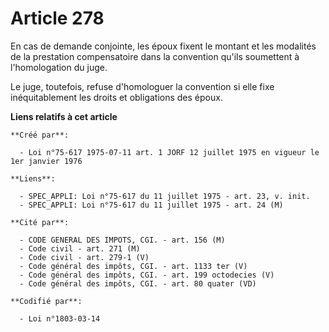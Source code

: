 # Article 278

En cas de demande conjointe, les époux fixent le montant et les modalités de la prestation compensatoire dans la convention
qu'ils soumettent à l'homologation du juge.

Le juge, toutefois, refuse d'homologuer la convention si elle fixe inéquitablement les droits et obligations des époux.

**Liens relatifs à cet article**

	**Créé par**:

	  - Loi n°75-617 1975-07-11 art. 1 JORF 12 juillet 1975 en vigueur le 1er janvier 1976

	**Liens**:

	  - SPEC_APPLI: Loi n°75-617 du 11 juillet 1975 - art. 23, v. init.
	  - SPEC_APPLI: Loi n°75-617 du 11 juillet 1975 - art. 24 (M)

	**Cité par**:

	  - CODE GENERAL DES IMPOTS, CGI. - art. 156 (M)
	  - Code civil - art. 271 (M)
	  - Code civil - art. 279-1 (V)
	  - Code général des impôts, CGI. - art. 1133 ter (V)
	  - Code général des impôts, CGI. - art. 199 octodecies (V)
	  - Code général des impôts, CGI. - art. 80 quater (VD)

	**Codifié par**:

	  - Loi n°1803-03-14

